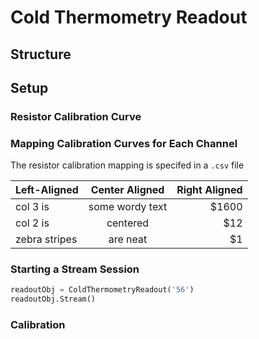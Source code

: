# Cold Thermometry Readout

## Structure

## Setup

### Resistor Calibration Curve

### Mapping Calibration Curves for Each Channel
The resistor calibration mapping is specifed in a `.csv` file 

| Left-Aligned  | Center Aligned  | Right Aligned |
| :------------ |:---------------:| -----:|
| col 3 is      | some wordy text | $1600 |
| col 2 is      | centered        |   $12 |
| zebra stripes | are neat        |    $1 |

### Starting a Stream Session
~~~python
readoutObj = ColdThermometryReadout('56')
readoutObj.Stream()
~~~
### Calibration
